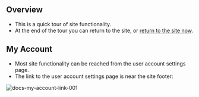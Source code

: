## Overview

* This is a quick tour of site functionality.
* At the end of the tour you can return to the site, or [return to the site now](https://businessgrp-stage.uoregon.edu/user).

## My Account

* Most site functionality can be reached from the user account settings page.
* The link to the user account settings page is near the site footer:

![docs-my-account-link-001](https://cloud.githubusercontent.com/assets/4074354/19358082/47fb214e-9129-11e6-8f63-b6218491be25.png)
